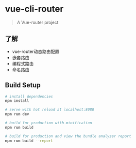 # vue-cli-router

> A Vue-router project
## 了解
* vue-router动态路由配置
* 嵌套路由
* 编程式路由
* 命名路由

## Build Setup

``` bash
# install dependencies
npm install

# serve with hot reload at localhost:8080
npm run dev

# build for production with minification
npm run build

# build for production and view the bundle analyzer report
npm run build --report
```

